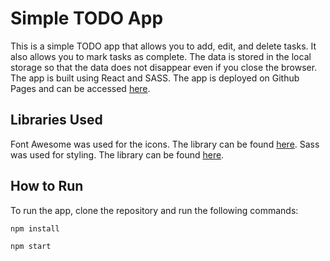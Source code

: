 # Simple TODO App

This is a simple TODO app that allows you to add, edit, and delete tasks. It also allows you to mark tasks as complete. The data is stored in the local storage so that the data does not disappear even if you close the browser. The app is built using React and SASS. The app is deployed on Github Pages and can be accessed [here](https://gautam247gk.github.io/simple-todo-app/).

## Libraries Used

Font Awesome was used for the icons. The library can be found [here](https://fontawesome.com/).
Sass was used for styling. The library can be found [here](https://sass-lang.com/).

## How to Run

To run the app, clone the repository and run the following commands:

`npm install`

`npm start`
